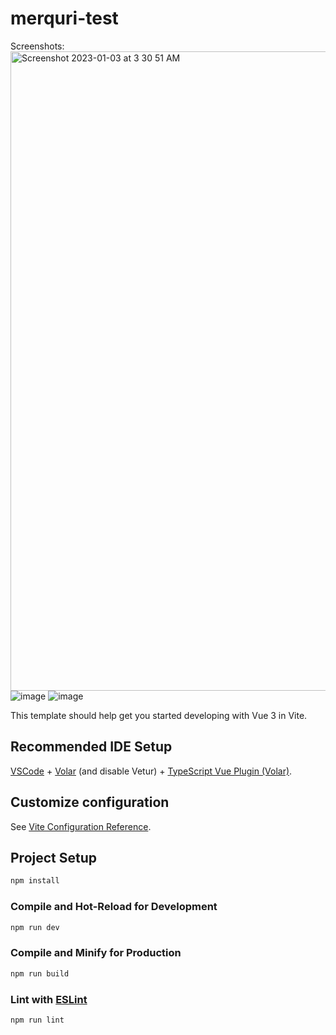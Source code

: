 # merquri-test

Screenshots:
<img width="1023" alt="Screenshot 2023-01-03 at 3 30 51 AM" src="https://user-images.githubusercontent.com/61861731/210274812-a377df81-895d-43a5-9fa0-1bae9854ae1b.png">
![image](https://user-images.githubusercontent.com/61861731/210275074-a641939c-7ea4-491e-8558-689b3d9d71a9.png)
![image](https://user-images.githubusercontent.com/61861731/210275086-dbe764e5-cd77-45b5-9f50-8cd6973f3f1c.png)


This template should help get you started developing with Vue 3 in Vite.

## Recommended IDE Setup

[VSCode](https://code.visualstudio.com/) + [Volar](https://marketplace.visualstudio.com/items?itemName=Vue.volar) (and disable Vetur) + [TypeScript Vue Plugin (Volar)](https://marketplace.visualstudio.com/items?itemName=Vue.vscode-typescript-vue-plugin).

## Customize configuration

See [Vite Configuration Reference](https://vitejs.dev/config/).

## Project Setup

```sh
npm install
```

### Compile and Hot-Reload for Development

```sh
npm run dev
```

### Compile and Minify for Production

```sh
npm run build
```

### Lint with [ESLint](https://eslint.org/)

```sh
npm run lint
```
